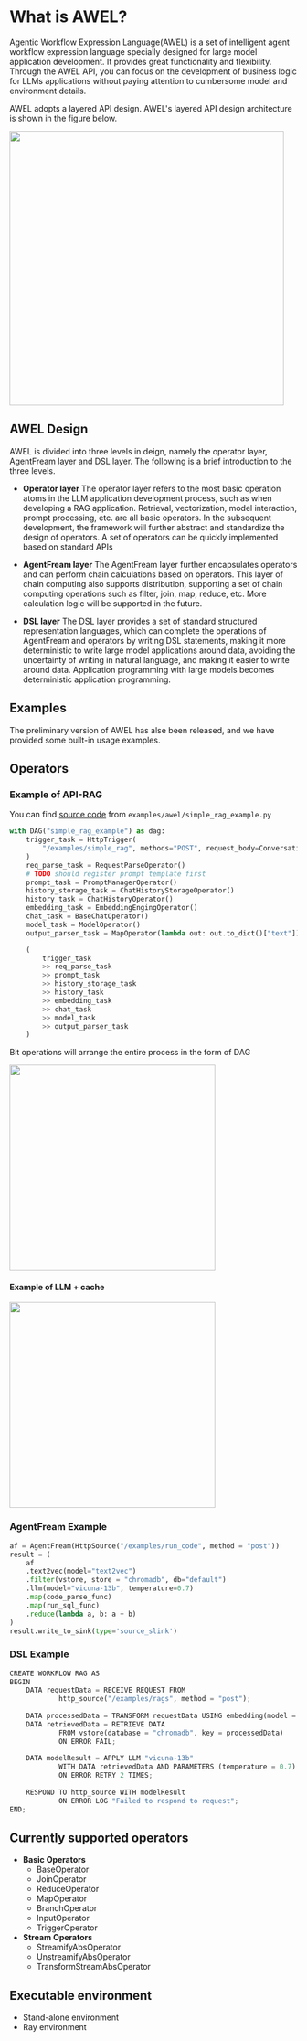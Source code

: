 # What is AWEL? 

Agentic Workflow Expression Language(AWEL) is a set of intelligent agent workflow expression language specially designed for large model application
development. It provides great functionality and flexibility. Through the AWEL API, you can focus on the development of business logic for LLMs applications
without paying attention to cumbersome model and environment details.

AWEL adopts a layered API design. AWEL's layered API design architecture is shown in the figure below.


<p align="left">
  <img src={'/img/awel.png'} width="480px"/>
</p>

## AWEL Design

AWEL is divided into three levels in deign, namely the operator layer, AgentFream layer and DSL layer. The following is a brief introduction
to the three levels.

- **Operator layer**
The operator layer refers to the most basic operation atoms in the LLM application development process, 
such as when developing a RAG application. Retrieval, vectorization, model interaction, prompt processing, etc. 
are all basic operators. In the subsequent development, the framework will further abstract and standardize the design of operators. 
A set of operators can be quickly implemented based on standard APIs

- **AgentFream layer**
The AgentFream layer further encapsulates operators and can perform chain calculations based on operators. 
This layer of chain computing also supports distribution, supporting a set of chain computing operations such as filter, join, map, reduce, etc. More calculation logic will be supported in the future.

- **DSL layer**
The DSL layer provides a set of standard structured representation languages, which can complete the operations of AgentFream and operators by writing DSL statements, making it more deterministic to write large model applications around data, avoiding the uncertainty of writing in natural language, and making it easier to write around data. Application programming with large models becomes deterministic application programming.

## Examples
The preliminary version of AWEL has alse been released, and we have provided some built-in usage examples.

## Operators

### Example of API-RAG 
You can find [source code](https://github.com/khulnasoft/GPT-DB/blob/main/examples/awel/simple_rag_example.py) from `examples/awel/simple_rag_example.py`
```python
with DAG("simple_rag_example") as dag:
    trigger_task = HttpTrigger(
        "/examples/simple_rag", methods="POST", request_body=ConversationVo
    )
    req_parse_task = RequestParseOperator()
    # TODO should register prompt template first
    prompt_task = PromptManagerOperator()
    history_storage_task = ChatHistoryStorageOperator()
    history_task = ChatHistoryOperator()
    embedding_task = EmbeddingEngingOperator()
    chat_task = BaseChatOperator()
    model_task = ModelOperator()
    output_parser_task = MapOperator(lambda out: out.to_dict()["text"])

    (
        trigger_task
        >> req_parse_task
        >> prompt_task
        >> history_storage_task
        >> history_task
        >> embedding_task
        >> chat_task
        >> model_task
        >> output_parser_task
    )

```
Bit operations will arrange the entire process in the form of DAG

<p align="left">
  <img src={'/img/awel_dag_flow.png'} width="360px" />
</p>

#### Example of LLM + cache

<p align="left">
  <img src={'/img/awel_cache_flow.png'} width="360px" />
</p>


###  AgentFream Example
```python
af = AgentFream(HttpSource("/examples/run_code", method = "post"))
result = (
    af
    .text2vec(model="text2vec")
    .filter(vstore, store = "chromadb", db="default")
    .llm(model="vicuna-13b", temperature=0.7)
    .map(code_parse_func)
    .map(run_sql_func)
    .reduce(lambda a, b: a + b)
)
result.write_to_sink(type='source_slink')
```

### DSL Example

``` python
CREATE WORKFLOW RAG AS
BEGIN
    DATA requestData = RECEIVE REQUEST FROM 
    		http_source("/examples/rags", method = "post");
        
    DATA processedData = TRANSFORM requestData USING embedding(model = "text2vec");
    DATA retrievedData = RETRIEVE DATA 
    		FROM vstore(database = "chromadb", key = processedData)
    		ON ERROR FAIL;
        
    DATA modelResult = APPLY LLM "vicuna-13b" 
    		WITH DATA retrievedData AND PARAMETERS (temperature = 0.7)
    		ON ERROR RETRY 2 TIMES;
        
    RESPOND TO http_source WITH modelResult
    		ON ERROR LOG "Failed to respond to request";
END;
```

## Currently supported operators
- **Basic Operators**
    - BaseOperator
    - JoinOperator
    - ReduceOperator
    - MapOperator
    - BranchOperator
    - InputOperator
    - TriggerOperator
- **Stream Operators**
    - StreamifyAbsOperator
    - UnstreamifyAbsOperator
    - TransformStreamAbsOperator

## Executable environment
- Stand-alone environment
- Ray environment


